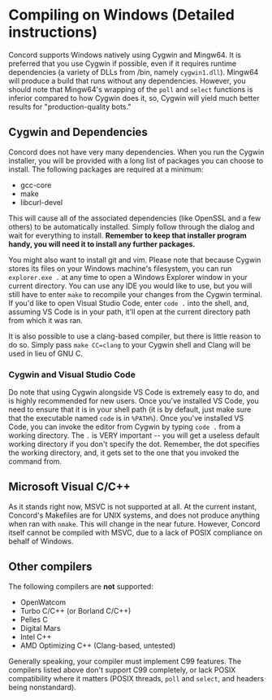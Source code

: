 # Compiling on Windows (Detailed instructions)

Concord supports Windows natively using Cygwin and Mingw64. It is preferred
that you use Cygwin if possible, even if it requires runtime dependencies
(a variety of DLLs from /bin, namely `cygwin1.dll`). Mingw64 will produce a
build that runs without any dependencies. However, you should note that
Mingw64's wrapping of the `poll` and `select` functions is inferior compared
to how Cygwin does it, so, Cygwin will yield much better results for
"production-quality bots."

## Cygwin and Dependencies

Concord does not have very many dependencies. When you run the Cygwin
installer, you will be provided with a long list of packages you can choose
to install. The following packages are required at a minimum:

- gcc-core
- make
- libcurl-devel

This will cause all of the associated dependencies (like OpenSSL and a few
others) to be automatically installed. Simply follow through the dialog and
wait for everything to install. **Remember to keep that installer program
handy, you will need it to install any further packages.**

You might also want to install git and vim. Please note that because Cygwin
stores its files on your Windows machine's filesystem, you can run
`explorer.exe .` at any time to open a Windows Explorer window in your current
directory. You can use any IDE you would like to use, but you will still have
to enter `make` to recompile your changes from the Cygwin terminal. If you'd
like to open Visual Studio Code, enter `code .` into the shell, and, assuming
VS Code is in your path, it'll open at the current directory path from which
it was ran.

It is also possible to use a clang-based compiler, but there is little reason
to do so. Simply pass `make CC=clang` to your Cygwin shell and Clang will be
used in lieu of GNU C.

### Cygwin and Visual Studio Code

Do note that using Cygwin alongside VS Code is extremely easy to do, and is
highly recommended for new users. Once you've installed VS Code, you need to
ensure that it is in your shell path (it is by default, just make sure that
the executable named `code` is in `%PATH%`). Once you've installed VS Code,
you can invoke the editor from Cygwin by typing `code .` from a working
directory. The `.` is VERY important -- you will get a useless default
working directory if you don't specify the dot. Remember, the dot specifies
the working directory, and, it gets set to the one that you invoked the
command from.

## Microsoft Visual C/C++

As it stands right now, MSVC is not supported at all. At the current instant,
Concord's Makefiles are for UNIX systems, and does not produce anything when
ran with `nmake`. This will change in the near future. However, Concord itself
cannot be compiled with MSVC, due to a lack of POSIX compliance on behalf of
Windows.

## Other compilers

The following compilers are **not** supported:

- OpenWatcom
- Turbo C/C++ (or Borland C/C++)
- Pelles C
- Digital Mars
- Intel C++
- AMD Optimizing C++ (Clang-based, untested)

Generally speaking, your compiler must implement C99 features. The compilers
listed above don't support C99 completely, or lack POSIX compatibility where
it matters (POSIX threads, `poll` and `select`, and headers being nonstandard).
